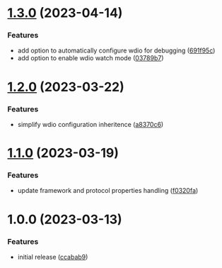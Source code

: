 # [1.3.0](https://github.com/roozenboom/rbnx/compare/v1.2.0...v1.3.0) (2023-04-14)


### Features

* add option to automatically configure wdio for debugging ([691f95c](https://github.com/roozenboom/rbnx/commit/691f95cfcccd2e945f63748aa221e2e6026b7679))
* add option to enable wdio watch mode ([03789b7](https://github.com/roozenboom/rbnx/commit/03789b7887bb4b7e1dcfb15bf34f35ec955224f6))

# [1.2.0](https://github.com/roozenboom/rbnx/compare/v1.1.0...v1.2.0) (2023-03-22)


### Features

* simplify wdio configuration inheritence ([a8370c6](https://github.com/roozenboom/rbnx/commit/a8370c60f608b953fb766fed7889023ac793b9af))

# [1.1.0](https://github.com/roozenboom/rbnx/compare/v1.0.0...v1.1.0) (2023-03-19)


### Features

* update framework and protocol properties handling ([f0320fa](https://github.com/roozenboom/rbnx/commit/f0320fa164b05690976d7778de3868694528251f))

# 1.0.0 (2023-03-13)

### Features

- initial release ([ccabab9](https://github.com/roozenboom/rbnx/commit/ccabab9ac1b9c7c82bd68444a41c0b149c22eb1e))
